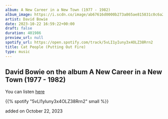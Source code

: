 ```yaml
---
album: A New Career in a New Town (1977 - 1982)
album_image: https://i.scdn.co/image/ab67616d0000b273a865ae815831c0c6a2493ab7
artist: David Bowie
date: 2023-10-22 16:59:22+00:00
draft: false
duration: 401986
preview_url: null
spotify_url: https://open.spotify.com/track/5vLI1yIuny3x4OLZ38Rrn2
title: Cat People (Putting Out Fire)
type: music
---
```



## David Bowie on the album A New Career in a New Town (1977 - 1982)

You can listen [here](https://open.spotify.com/track/5vLI1yIuny3x4OLZ38Rrn2)

{{% spotify "5vLI1yIuny3x4OLZ38Rrn2" small %}}

added on October 22, 2023